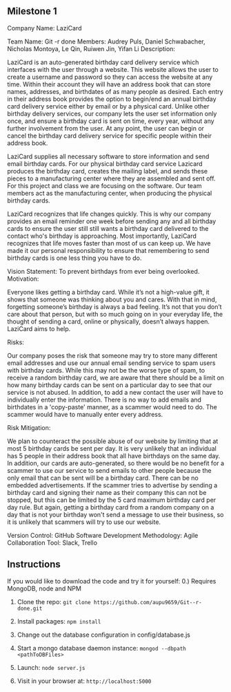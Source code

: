 ## Milestone 1

Company Name: LaziCard

Team Name: Git -r done
Members: Audrey Puls, Daniel Schwabacher, Nicholas Montoya, Le Qin, Ruiwen Jin, Yifan Li
Description:

LaziCard is an auto-generated birthday card delivery service which interfaces with the user through a website. This website allows the user to create a username and password so they can access the website at any time. Within their account they will have an address book that can store names, addresses, and birthdates of as many people as desired. Each entry in their address book provides the option to begin/end an annual birthday card delivery service either by email or by a physical card. Unlike other birthday delivery services, our company lets the user set information only once, and ensure a birthday card is sent on time, every year, without any further involvement from the user. At any point, the user can begin or cancel the birthday card delivery service for specific people within their address book.

LaziCard supplies all necessary software to store information and send email birthday cards. For our physical birthday card service Lazicard produces the birthday card, creates the mailing label, and sends these pieces to a manufacturing center where they are assembled and sent off. For this project and class we are focusing on the software. Our team members act as the manufacturing center, when producing the physical birthday cards.

LaziCard recognizes that life changes quickly. This is why our company provides an email reminder one week before sending any and all birthday cards to ensure the user still still wants a birthday card delivered to the contact who's birthday is approaching. Most importantly, LaziCard recognizes that life moves faster than most of us can keep up. We have made it our personal responsibility to ensure that remembering to send birthday cards is one less thing you have to do.

Vision Statement: To prevent birthdays from ever being overlooked.
Motivation:

Everyone likes getting a birthday card. While it’s not a high-value gift, it shows that someone was thinking about you and cares. With that in mind, forgetting someone’s birthday is always a bad feeling. It’s not that you don’t care about that person, but with so much going on in your everyday life, the thought of sending a card, online or physically, doesn’t always happen. LaziCard aims to help.

Risks:

Our company poses the risk that someone may try to store many different email addresses and use our annual email sending service to spam users with birthday cards. While this may not be the worse type of spam, to receive a random birthday card, we are aware that there should be a limit on how many birthday cards can be sent on a particular day to see that our service is not abused. In addition, to add a new contact the user will have to individually enter the information. There is no way to add emails and birthdates in a 'copy-paste' manner, as a scammer would need to do. The scammer would have to manually enter every address.

Risk Mitigation:

We plan to counteract the possible abuse of our website by limiting that at most 5 birthday cards be sent per day. It is very unlikely that an individual has 5 people in their address book that all have birthdays on the same day. In addition, our cards are auto-generated, so there would be no benefit for a scammer to use our service to send emails to other people because the only email that can be sent will be a birthday card. There can be no embedded advertisements. If the scammer tries to advertise by sending a birthday card and signing their name as their company this can not be stopped, but this can be limited by the 5 card maximum birthday card per day rule. But again, getting a birthday card from a random company on a day that is not your birthday won't send a message to use their business, so it is unlikely that scammers will try to use our website.

Version Control: GitHub
Software Development Methodology: Agile
Collaboration Tool: Slack, Trello

## Instructions

If you would like to download the code and try it for yourself:
0.) Requires MongoDB, node and NPM

1. Clone the repo: `git clone https://github.com/aupu9659/Git--r-done.git`

2. Install packages: `npm install`

3. Change out the database configuration in config/database.js

4. Start a mongo database daemon instance: `mongod --dbpath <pathToDBFiles>`

5. Launch: `node server.js`

6. Visit in your browser at: `http://localhost:5000`
